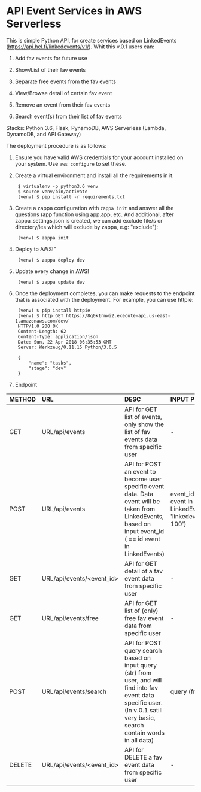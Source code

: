 API Event Services in AWS Serverless
====================================

This is simple Python API, for create services based on LinkedEvents (https://api.hel.fi/linkedevents/v1/). Whit this v.0.1 users can:

1. Add fav events for future use

2. Show/List of their fav events

3. Separate free events from the fav events

4. View/Browse detail of certain fav event

5. Remove an event from their fav events

6. Search event(s) from their list of fav events

Stacks: Python 3.6, Flask, PynamoDB, AWS Serverless (Lambda, DynamoDB, and API Gateway)

The deployment procedure is as follows:

1. Ensure you have valid AWS credentials for your account installed on your
   system. Use `aws configure` to set these.

2. Create a virtual environment and install all the requirements in it.

        $ virtualenv -p python3.6 venv
        $ source venv/bin/activate
        (venv) $ pip install -r requirements.txt

3. Create a zappa configuration with `zappa init` and answer all the questions (app function using app.app, etc. And additional, after zappa_settings.json is created, we can add exclude file/s or directory/ies which will exclude by zappa, e.g: "exclude"):

        (venv) $ zappa init

4. Deploy to AWS!"

        (venv) $ zappa deploy dev

5. Update every change in AWS!

        (venv) $ zappa update dev

5. Once the deployment completes, you can make requests to the endpoint that
   is associated with the deployment. For example, you can use httpie:

        (venv) $ pip install httpie
        (venv) $ http GET https://8q0k1rnwi2.execute-api.us-east-1.amazonaws.com/dev/
        HTTP/1.0 200 OK
        Content-Length: 62
        Content-Type: application/json
        Date: Sun, 22 Apr 2018 06:35:53 GMT
        Server: Werkzeug/0.11.15 Python/3.6.5

        {
            "name": "tasks", 
            "stage": "dev"
        }

6. Endpoint

| METHOD | URL | DESC | INPUT POST |
| :--- | :--- | :--- | :--- |
| GET   | URL/api/events | API for GET list of events, only show the list of fav events data from specific user | - |
| POST  | URL/api/events | API for POST an event to become user specific event data. Data event will be taken from LinkedEvents, based on input event_id ( == id event in LinkedEvents)| event_id ( == id event in LinkedEvents, e.g: 'linkedevents:agg-100') |
| GET   | URL/api/events/<event_id> | API for GET detail of a fav event data from specific user | - |
| GET   | URL/api/events/free | API for GET list of (only) free fav event data from specific user | - |
| POST | URL/api/events/search | API for POST query search based on input query (str) from user, and will find into fav event data specific user. (In v.0.1 satill very basic, search contain words in all data) | query (free string) |
| DELETE | URL/api/events/<event_id> | API for DELETE a fav event data from specific user | - |
            
